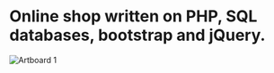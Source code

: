 # Online shop written on PHP, SQL databases, bootstrap and jQuery.

![Artboard 1](https://user-images.githubusercontent.com/95685092/193599503-b0f7e657-489c-402f-9da6-ebc7e6659653.jpg)
